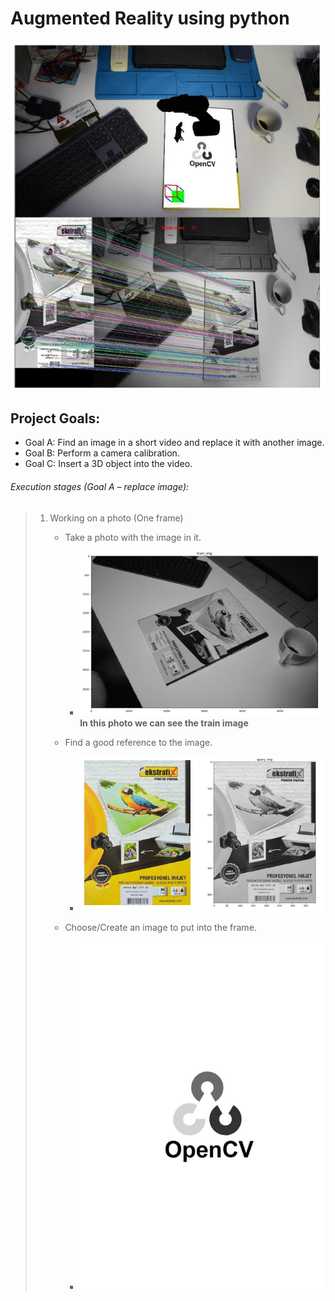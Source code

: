 # Augmented Reality using python
![title](/Images/introduction.PNG)
## Project Goals:
* Goal A: Find an image in a short video and replace it with another image.
* Goal B: Perform a camera calibration.
* Goal C: Insert a 3D object into the video.
  
  
  
###### Execution stages (Goal A – replace image):
> 1. Working on a photo (One frame)
>    - Take a photo with the image in it.
>      - ![title](/Images/train_img.PNG)  __In this photo we can see the train image__
>
>   
>    
>
>    - Find a good reference to the image.
>      - ![title](/Images/Query_img.PNG)
>     
>    - Choose/Create an image to put into the frame.
>      - ![title](/Images/INPUT_IMG.jpg)
>
